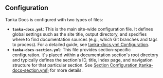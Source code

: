 ## Configuration

Tanka Docs is configured with two types of files:

- **`tanka-docs.yml`**: This is the main site-wide configuration file. It defines global settings such as the site title, output directory, and specifies where to find documentation sources (e.g., which Git branches and tags to process). For a detailed guide, see [tanka-docs.yml Configuration](xref://project-structure:tanka-docs-yml.md).
- **`tanka-docs-section.yml`**: This file provides section-specific configuration. It's placed within a documentation section's root directory and typically defines the section's ID, title, index page, and navigation structure for that particular section. See [Section Configuration (tanka-docs-section.yml)](xref://project-structure:tanka-docs-section.md) for more details.
